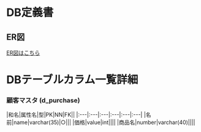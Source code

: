 # DB定義書
## ER図
[ER図はこちら]( https://github.com/Aso2001149/2021-sys-design/blob/main/kaER.md "ER図はこちら" )
# DBテーブルカラム一覧詳細

### 顧客マスタ (d_purchase)
|和名|属性名|型|PK|NN|FK||
|:---|:---|:---|:---|:---|:---|
|名前|name|varchar(35)|○|||
|価格|value|int||||
|商品名|number|varchar(40)||||
